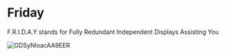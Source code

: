 # Friday

F.R.I.D.A.Y stands for Fully Redundant Independent Displays Assisting You

![GDSyNloacAA9EER](https://github.com/theycallmeloki/Friday/assets/3431687/cbbe621f-2847-4b99-8fee-31c8aa85b398)
